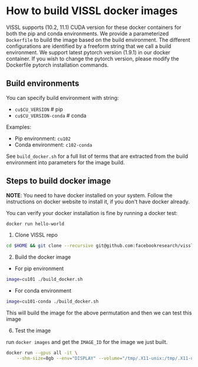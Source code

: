 # How to build VISSL docker images

VISSL supports (10.2, 11.1) CUDA version for these docker containers for both the pip and conda environments.
We provide a parameterized `Dockerfile` to build the image based on the build environment. The different configurations are identified by a freeform string that we call a build environment. We support latest pytorch version (1.9.1) in our docker container. If you wish to change the pytorch version, please modify the Dockerfile pytorch installation commands.

## Build environments

You can specify build environment with string:
- `cu$CU_VERSION`          # pip
- `cu$CU_VERSION-conda`    # conda

Examples:
- Pip environment: `cu102`
- Conda environment: `c102-conda`

See `build_docker.sh` for a full list of terms that are extracted from the build environment into parameters for the image build.


## Steps to build docker image

**NOTE**: You need to have docker installed on your system. Follow the instructions
on docker website to install it, if you don't have docker already.

You can verify your docker installation is fine by running a docker test:

```bash
docker run hello-world
```

1. Clone VISSL repo

```bash
cd $HOME && git clone --recursive git@github.com:facebookresearch/vissl.git && cd $HOME/vissl/
```

2. Build the docker image

- For pip environment

```bash
image=cu101 ./build_docker.sh
```

- For conda environment
```bash
image=cu101-conda ./build_docker.sh
```

This will build the image for the above permutation and then we can test this image

6. Test the image

run `docker images` and get the `IMAGE_ID` for the image we just built.

```bash
docker run --gpus all -it \
    --shm-size=8gb --env="DISPLAY" --volume="/tmp/.X11-unix:/tmp/.X11-unix:rw" ${IMAGE_ID}
```
